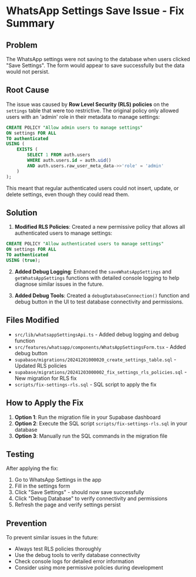 # WhatsApp Settings Save Issue - Fix Summary

## Problem
The WhatsApp settings were not saving to the database when users clicked "Save Settings". The form would appear to save successfully but the data would not persist.

## Root Cause
The issue was caused by **Row Level Security (RLS) policies** on the `settings` table that were too restrictive. The original policy only allowed users with an 'admin' role in their metadata to manage settings:

```sql
CREATE POLICY "Allow admin users to manage settings" 
ON settings FOR ALL 
TO authenticated 
USING (
    EXISTS (
        SELECT 1 FROM auth.users 
        WHERE auth.users.id = auth.uid() 
        AND auth.users.raw_user_meta_data->>'role' = 'admin'
    )
);
```

This meant that regular authenticated users could not insert, update, or delete settings, even though they could read them.

## Solution
1. **Modified RLS Policies**: Created a new permissive policy that allows all authenticated users to manage settings:

```sql
CREATE POLICY "Allow authenticated users to manage settings" 
ON settings FOR ALL 
TO authenticated 
USING (true);
```

2. **Added Debug Logging**: Enhanced the `saveWhatsAppSettings` and `getWhatsAppSettings` functions with detailed console logging to help diagnose similar issues in the future.

3. **Added Debug Tools**: Created a `debugDatabaseConnection()` function and debug button in the UI to test database connectivity and permissions.

## Files Modified
- `src/lib/whatsappSettingsApi.ts` - Added debug logging and debug function
- `src/features/whatsapp/components/WhatsAppSettingsForm.tsx` - Added debug button
- `supabase/migrations/20241201000020_create_settings_table.sql` - Updated RLS policies
- `supabase/migrations/20241203000002_fix_settings_rls_policies.sql` - New migration for RLS fix
- `scripts/fix-settings-rls.sql` - SQL script to apply the fix

## How to Apply the Fix
1. **Option 1**: Run the migration file in your Supabase dashboard
2. **Option 2**: Execute the SQL script `scripts/fix-settings-rls.sql` in your database
3. **Option 3**: Manually run the SQL commands in the migration file

## Testing
After applying the fix:
1. Go to WhatsApp Settings in the app
2. Fill in the settings form
3. Click "Save Settings" - should now save successfully
4. Click "Debug Database" to verify connectivity and permissions
5. Refresh the page and verify settings persist

## Prevention
To prevent similar issues in the future:
- Always test RLS policies thoroughly
- Use the debug tools to verify database connectivity
- Check console logs for detailed error information
- Consider using more permissive policies during development

